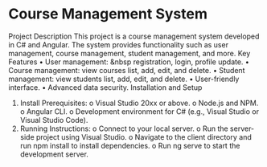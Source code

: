 #  Course Management System
Project Description
This project is a course management system developed in C# and Angular. The system provides functionality such as user management, course management, student management, and more.
Key Features
•	User management: &nbsp registration, login, profile update.
•	Course management: view courses list, add, edit, and delete.
•	Student management: view students list, add, edit, and delete.
•	User-friendly interface.
•	Advanced data security.
Installation and Setup
1.	Install Prerequisites:
o	Visual Studio 20xx or above.
o	Node.js and NPM.
o	Angular CLI.
o	Development environment for C# (e.g., Visual Studio or Visual Studio Code).
2.	Running Instructions:
o	Connect to your local server.
o	Run the server-side project using Visual Studio.
o	Navigate to the client directory and run npm install to install dependencies.
o	Run ng serve to start the development server.


